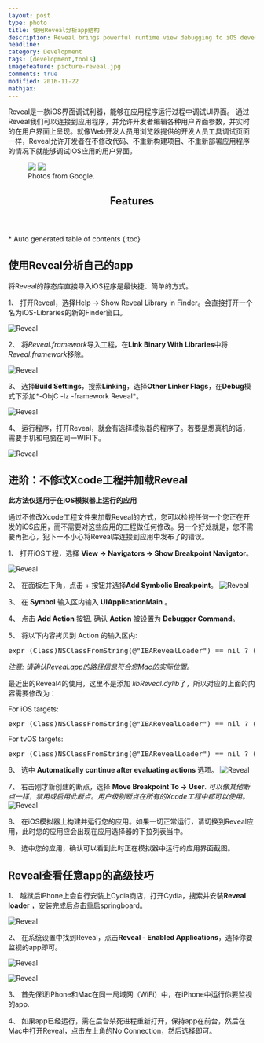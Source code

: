 ```yaml
---
layout: post
type: photo
title: 使用Reveal分析app结构
description: Reveal brings powerful runtime view debugging to iOS developers
headline: 
category: Development
tags: [development,tools]
imagefeature: picture-reveal.jpg 
comments: true
modified: 2016-11-22
mathjax: 
---
```


Reveal是一款iOS界面调试利器，能够在应用程序运行过程中调试UI界面。 通过Reveal我们可以连接到应用程序，并允许开发者编辑各种用户界面参数，并实时的在用户界面上呈现。就像Web开发人员用浏览器提供的开发人员工具调试页面一样，Reveal允许开发者在不修改代码、不重新构建项目、不重新部署应用程序的情况下就能够调试iOS应用的用户界面。

<figure class="half">
	<a href="{{ site.url }}/images/reveal/reveal_intr_fir.jpg"><img src="{{ site.url }}/images/reveal/reveal_intr_fir.jpg"></a>
	<a href="{{ site.url }}/images/reveal/reveal_intr_sec.jpg"><img src="{{ site.url }}/images/reveal/reveal_intr_sec.jpg"></a>
	<figcaption>Photos from Google.</figcaption>
</figure>


<section id="table-of-contents" class="toc">
  <header>
    <h1>Features</h1>
  </header>
<div id="drawer" markdown="1">
*  Auto generated table of contents
{:toc}
</div>
</section><!-- /#table-of-contents -->

## 使用Reveal分析自己的app ##
将Reveal的静态库直接导入iOS程序是最快捷、简单的方式。

1、 打开Reveal，选择Help → Show Reveal Library in Finder。会直接打开一个名为iOS-Libraries的新的Finder窗口。

![Reveal](/images/reveal/reveal_1_1.jpg)

2、 将*Reveal.framework*导入工程，在**Link Binary With Libraries**中将*Reveal.framework*移除。

![Reveal](/images/reveal/reveal_1_2.jpg)

3、 选择**Build Settings**，搜索**Linking**，选择**Other Linker Flags**，在**Debug**模式下添加*-ObjC -lz -framework Reveal*。

![Reveal](/images/reveal/reveal_1_3.jpg)

4、 运行程序，打开Reveal，就会有选择模拟器的程序了。若要是想真机的话，需要手机和电脑在同一WIFI下。

![Reveal](/images/reveal/reveal_1_4.jpg)

## 进阶：不修改Xcode工程并加载Reveal ##
**此方法仅适用于在iOS模拟器上运行的应用**
		
通过不修改Xcode工程文件来加载Reveal的方式，您可以检视任何一个您正在开发的iOS应用，而不需要对这些应用的工程做任何修改。另一个好处就是，您不需要再担心，犯下一不小心将Reveal库连接到应用中发布了的错误。

1、 打开iOS工程，选择 **View → Navigators → Show Breakpoint Navigator**。

![Reveal](/images/reveal/reveal_2_1.jpg)

2、 在面板左下角，点击 + 按钮并选择**Add Symbolic Breakpoint**。
![Reveal](/images/reveal/reveal_2_2.jpg)

3、 在 **Symbol** 输入区内输入 **UIApplicationMain** 。

4、 点击 **Add Action** 按钮, 确认 **Action** 被设置为 **Debugger Command**。

5、 将以下内容拷贝到 Action 的输入区内:		

<pre>
expr (Class)NSClassFromString(@"IBARevealLoader") == nil ? (void *)dlopen("/Applications/Reveal.app/Contents/SharedSupport/iOS-Libraries/libReveal.dylib", 0x2) : ((void*)0)
</pre>
		
 *注意: 请确认Reveal.app的路径信息符合您Mac的实际位置。*
 
最近出的Reveal4的使用，这里不是添加 *libReveal.dylib*了，所以对应的上面的内容需要修改为：
 
For iOS targets:
<pre>
expr (Class)NSClassFromString(@"IBARevealLoader") == nil ? (void *)dlopen("/Applications/Reveal.app/Contents/SharedSupport/iOS-Libraries/RevealServer.framework/RevealServer", 0x2) : ((void*)0)
</pre>

For tvOS targets:

<pre>
expr (Class)NSClassFromString(@"IBARevealLoader") == nil ? (void *)dlopen("/Applications/Reveal.app/Contents/SharedSupport/tvOS-Libraries/RevealServer.framework/RevealServer", 0x2) : ((void*)0)
</pre>
 
6、 选中 **Automatically continue after evaluating actions** 选项。
![Reveal](/images/reveal/reveal_2_3.jpg)

7、 右击刚才新创建的断点，选择 **Move Breakpoint To → User**.
*可以像其他断点一样，禁用或启用此断点。用户级别断点在所有的Xcode工程中都可以使用。*
![Reveal](/images/reveal/reveal_2_4.jpg)

8、 在iOS模拟器上构建并运行您的应用。如果一切正常运行，请切换到Reveal应用，此时您的应用应会出现在应用选择器的下拉列表当中。

9、 选中您的应用，确认可以看到此时正在模拟器中运行的应用界面截图。

## Reveal查看任意app的高级技巧 ##
1、 越狱后iPhone上会自行安装上Cydia商店，打开Cydia，搜索并安装**Reveal loader** ，安装完成后点击重启springboard。

![Reveal](/images/reveal/reveal_3_1.jpg)

2、 在系统设置中找到Reveal，点击**Reveal - Enabled Applications**，选择你要监视的app即可。

![Reveal](/images/reveal/reveal_3_2.jpg)

![Reveal](/images/reveal/reveal_3_3.jpg)

3、 首先保证iPhone和Mac在同一局域网（WiFi）中，在iPhone中运行你要监视的app.

4、 如果app已经运行，需在后台杀死进程重新打开，保持app在前台，然后在Mac中打开Reveal，点击左上角的No Connection，然后选择即可。
